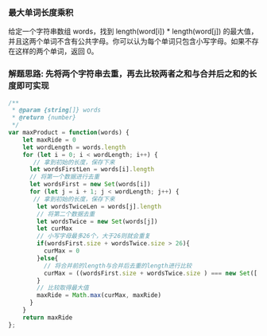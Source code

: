 ### 最大单词长度乘积
给定一个字符串数组 words，找到 length(word[i]) * length(word[j]) 的最大值，并且这两个单词不含有公共字母。你可以认为每个单词只包含小写字母。如果不存在这样的两个单词，返回 0。

### 解题思路:  先将两个字符串去重，再去比较两者之和与合并后之和的长度即可实现
```js
/**
 * @param {string[]} words
 * @return {number}
 */
var maxProduct = function(words) {
    let maxRide = 0
    let wordLength = words.length
    for (let i = 0; i < wordLength; i++) {
       // 拿到初始的长度，保存下来
      let wordsFirstLen = words[i].length
      // 将第一个数据进行去重
      let wordsFirst = new Set(words[i])
      for (let j = i + 1; j < wordLength; j++) {
       // 拿到初始的长度，保存下来
        let wordsTwiceLen = words[j].length
        // 将第二个数据去重
        let wordsTwice = new Set(words[j])
        let curMax
        // 小写字母最多26个，大于26则就会重复
        if(wordsFirst.size + wordsTwice.size > 26){
          curMax = 0
        }else{
          // 将合并前的length与合并后去重的length进行比较
          curMax = ((wordsFirst.size + wordsTwice.size ) === new Set([...wordsFirst, ...wordsTwice]).size ? wordsFirstLen * wordsTwiceLen : 0)
        }
        // 比较取得最大值
        maxRide = Math.max(curMax, maxRide)
      }
    }
    return maxRide
};
```